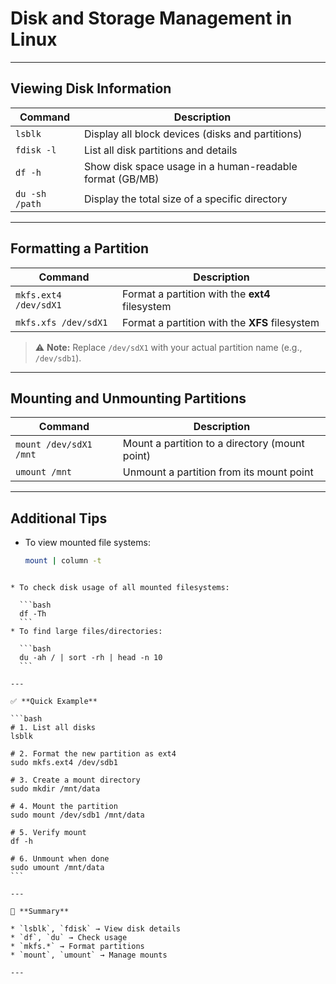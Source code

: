 #  Disk and Storage Management in Linux

---

##  Viewing Disk Information

| Command | Description |
|----------|-------------|
| `lsblk` | Display all block devices (disks and partitions) |
| `fdisk -l` | List all disk partitions and details |
| `df -h` | Show disk space usage in a human-readable format (GB/MB) |
| `du -sh /path` | Display the total size of a specific directory |

---

##  Formatting a Partition

| Command | Description |
|----------|-------------|
| `mkfs.ext4 /dev/sdX1` | Format a partition with the **ext4** filesystem |
| `mkfs.xfs /dev/sdX1` | Format a partition with the **XFS** filesystem |

> ⚠️ **Note:** Replace `/dev/sdX1` with your actual partition name (e.g., `/dev/sdb1`).

---

##  Mounting and Unmounting Partitions

| Command | Description |
|----------|-------------|
| `mount /dev/sdX1 /mnt` | Mount a partition to a directory (mount point) |
| `umount /mnt` | Unmount a partition from its mount point |

---

##  Additional Tips

- To view mounted file systems:
  ```bash
  mount | column -t
````

* To check disk usage of all mounted filesystems:

  ```bash
  df -Th
  ```
* To find large files/directories:

  ```bash
  du -ah / | sort -rh | head -n 10
  ```

---

✅ **Quick Example**

```bash
# 1. List all disks
lsblk

# 2. Format the new partition as ext4
sudo mkfs.ext4 /dev/sdb1

# 3. Create a mount directory
sudo mkdir /mnt/data

# 4. Mount the partition
sudo mount /dev/sdb1 /mnt/data

# 5. Verify mount
df -h

# 6. Unmount when done
sudo umount /mnt/data
```

---

📘 **Summary**

* `lsblk`, `fdisk` → View disk details
* `df`, `du` → Check usage
* `mkfs.*` → Format partitions
* `mount`, `umount` → Manage mounts

---
